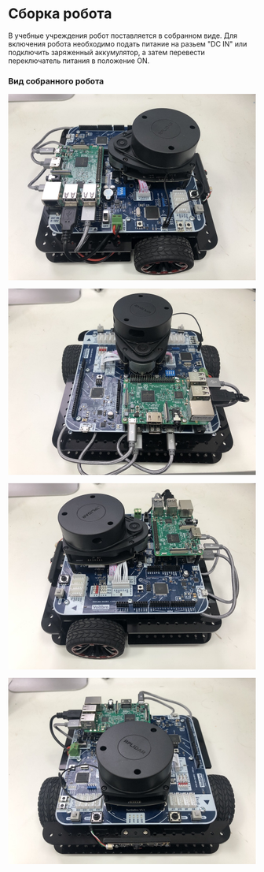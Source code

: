 # Сборка робота

В учебные учреждения робот поставляется в собранном виде. Для включения робота необходимо подать питание на разьем "DC IN" или подключить заряженный аккумулятор, а затем перевести переключатель питания в положение ON.

### Вид собранного робота

![](../.gitbook/assets/img_0716%20%281%29.JPG)

![](../.gitbook/assets/img_0719.JPG)

![](../.gitbook/assets/img_0718.JPG)

![](../.gitbook/assets/img_0717.JPG)

